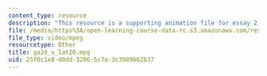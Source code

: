 ```yaml
---
content_type: resource
description: "This resource is a supporting animation file for essay 2.\r\n"
file: /media/https%3A/open-learning-course-data-rc.s3.amazonaws.com/res-12-001-topics-in-fluid-dynamics-spring-2010/25f0c1e8d0dd32065c7a3c3989b62b37_ga2d_u_lat20.mpg
file_type: video/mpeg
resourcetype: Other
title: ga2d_u_lat20.mpg
uid: 25f0c1e8-d0dd-3206-5c7a-3c3989b62b37
---
```

